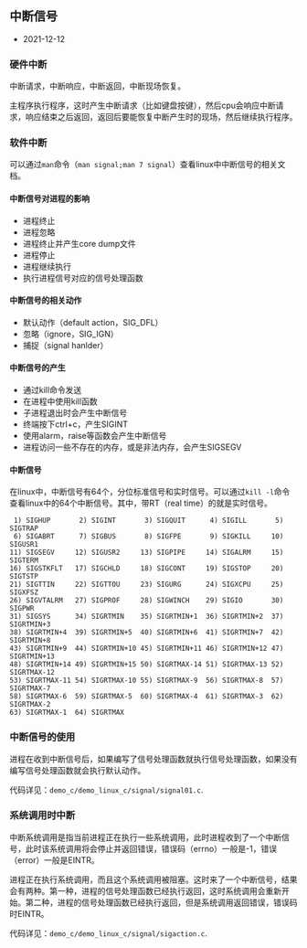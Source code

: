 ## 中断信号

- 2021-12-12

### 硬件中断

中断请求，中断响应，中断返回，中断现场恢复。

主程序执行程序，这时产生中断请求（比如键盘按键），然后cpu会响应中断请求，响应结束之后返回，返回后要能恢复中断产生时的现场，然后继续执行程序。

### 软件中断

可以通过`man`命令（`man signal;man 7 signal`）查看linux中中断信号的相关文档。

#### 中断信号对进程的影响

- 进程终止
- 进程忽略
- 进程终止并产生core dump文件
- 进程停止
- 进程继续执行
- 执行进程信号对应的信号处理函数

#### 中断信号的相关动作

- 默认动作（default action，SIG_DFL）
- 忽略（ignore，SIG_IGN）
- 捕捉（signal hanlder）

#### 中断信号的产生

- 通过kill命令发送
- 在进程中使用kill函数
- 子进程退出时会产生中断信号
- 终端按下ctrl+c，产生SIGINT
- 使用alarm，raise等函数会产生中断信号
- 进程访问一些不存在的内存，或是非法内存，会产生SIGSEGV

#### 中断信号

在linux中，中断信号有64个，分位标准信号和实时信号。可以通过`kill -l`命令查看linux中的64个中断信号。其中，带RT（real time）的就是实时信号。

```
 1) SIGHUP       2) SIGINT       3) SIGQUIT      4) SIGILL       5) SIGTRAP
 6) SIGABRT      7) SIGBUS       8) SIGFPE       9) SIGKILL     10) SIGUSR1
11) SIGSEGV     12) SIGUSR2     13) SIGPIPE     14) SIGALRM     15) SIGTERM
16) SIGSTKFLT   17) SIGCHLD     18) SIGCONT     19) SIGSTOP     20) SIGTSTP
21) SIGTTIN     22) SIGTTOU     23) SIGURG      24) SIGXCPU     25) SIGXFSZ
26) SIGVTALRM   27) SIGPROF     28) SIGWINCH    29) SIGIO       30) SIGPWR
31) SIGSYS      34) SIGRTMIN    35) SIGRTMIN+1  36) SIGRTMIN+2  37) SIGRTMIN+3
38) SIGRTMIN+4  39) SIGRTMIN+5  40) SIGRTMIN+6  41) SIGRTMIN+7  42) SIGRTMIN+8
43) SIGRTMIN+9  44) SIGRTMIN+10 45) SIGRTMIN+11 46) SIGRTMIN+12 47) SIGRTMIN+13
48) SIGRTMIN+14 49) SIGRTMIN+15 50) SIGRTMAX-14 51) SIGRTMAX-13 52) SIGRTMAX-12
53) SIGRTMAX-11 54) SIGRTMAX-10 55) SIGRTMAX-9  56) SIGRTMAX-8  57) SIGRTMAX-7
58) SIGRTMAX-6  59) SIGRTMAX-5  60) SIGRTMAX-4  61) SIGRTMAX-3  62) SIGRTMAX-2
63) SIGRTMAX-1  64) SIGRTMAX
```

### 中断信号的使用

进程在收到中断信号后，如果编写了信号处理函数就执行信号处理函数，如果没有编写信号处理函数就会执行默认动作。

代码详见：`demo_c/demo_linux_c/signal/signal01.c`.

### 系统调用时中断

中断系统调用是指当前进程正在执行一些系统调用，此时进程收到了一个中断信号，此时该系统调用将会停止并返回错误，错误码（errno）一般是-1，错误（error）一般是EINTR。

进程正在执行系统调用，而且这个系统调用被阻塞。这时来了一个中断信号，结果会有两种。第一种，进程的信号处理函数已经执行返回，这时系统调用会重新开始。第二种，进程的信号处理函数已经执行返回，但是系统调用返回错误，错误码时EINTR。

代码详见：`demo_c/demo_linux_c/signal/sigaction.c`.